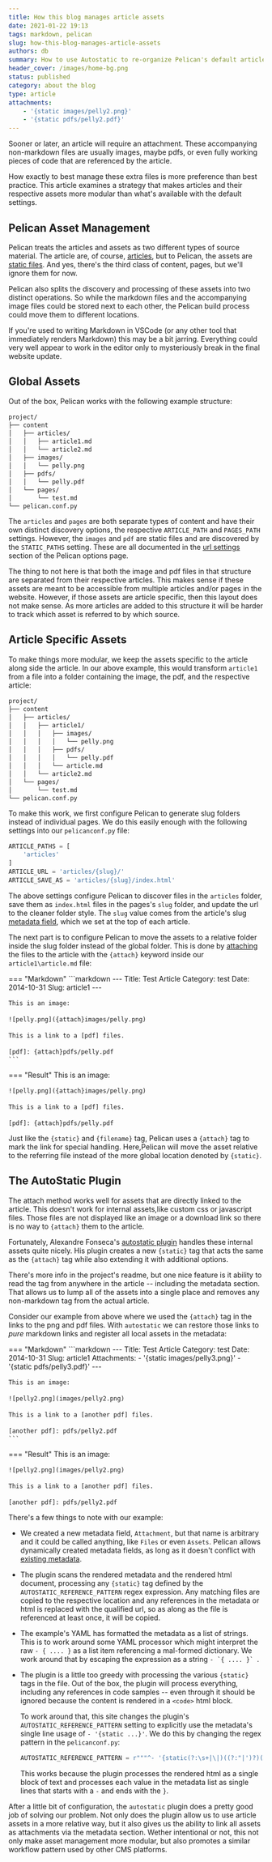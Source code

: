 ```yaml
---
title: How this blog manages article assets
date: 2021-01-22 19:13
tags: markdown, pelican
slug: how-this-blog-manages-article-assets
authors: db
summary: How to use Autostatic to re-organize Pelican's default article structure to be more article specific.
header_cover: /images/home-bg.png
status: published
category: about the blog
type: article
attachments:
    - '{static images/pelly2.png}'
    - '{static pdfs/pelly2.pdf}'
---
```

<!--
spell-checker:ignore autostatic alexandre fonseca's pelly pdfs pelicanconf staticattach
-->
Sooner or later, an article will require an attachment.  These accompanying non-markdown files are usually images, maybe pdfs, or even fully working pieces of code that are referenced by the article.

How exactly to best manage these extra files is more preference than best practice. This article examines a strategy that makes articles and their respective assets more modular than what's available with the default settings.

## Pelican Asset Management

Pelican treats the articles and assets as two different types of source material.  The article are, of course, [articles], but to Pelican, the assets are [static files].  And yes, there's the third class of content, pages, but we'll ignore them for now.

Pelican also splits the discovery and processing of these assets into two distinct operations.  So while the markdown files and the accompanying image files could be stored next to each other, the Pelican build process could move them to different locations.

If you're used to writing Markdown in VSCode (or any other tool that immediately renders Markdown) this may be a bit jarring. Everything could very well appear to work in the editor only to mysteriously break in the final website update.

## Global Assets

Out of the box, Pelican works with the following example structure:

```console
project/
├── content
│   ├── articles/
│   │   ├── article1.md
│   │   └── article2.md
│   ├── images/
│   │   └── pelly.png
│   ├── pdfs/
│   │   └── pelly.pdf
│   └── pages/
│       └── test.md
└── pelican.conf.py
```

The `articles` and `pages` are both separate types of content and have their own distinct discovery options, the respective `ARTICLE_PATH` and `PAGES_PATH` settings.  However, the `images` and `pdf` are static files and are discovered by the `STATIC_PATHS` setting.  These are all documented in the [url settings] section of the Pelican options page.

The thing to not here is that both the image and pdf files in that structure are separated from their respective articles.  This makes sense if these assets are meant to be accessible from multiple articles and/or pages in the website.  However, if those assets are article specific, then this layout does not make sense.  As more articles are added to this structure it will be harder to track which asset is referred to by which source.

## Article Specific Assets

To make things more modular, we keep the assets specific to the article along side the article.  In our above example, this would transform `article1` from a file into a folder containing the image, the pdf, and the respective article:

```console
project/
├── content
│   ├── articles/
│   │   ├── article1/
│   │   │   ├── images/
│   │   │   │   └── pelly.png
│   │   │   ├── pdfs/
│   │   │   │   └── pelly.pdf
│   │   │   └── article.md
│   │   └── article2.md
│   └── pages/
│       └── test.md
└── pelican.conf.py
```

To make this work, we first configure Pelican to generate slug folders instead of individual pages.  We do this easily enough with the following settings into our `pelicanconf.py` file:

```python
ARTICLE_PATHS = [
    'articles'
]
ARTICLE_URL = 'articles/{slug}/'
ARTICLE_SAVE_AS = 'articles/{slug}/index.html'
```

The above settings configure Pelican to discover files in the `articles` folder, save them as `index.html` files in the pages's `slug` folder, and update the url to the cleaner folder style.  The `slug` value comes from the article's slug [metadata field], which we set at the top of each article.

The next part is to configure Pelican to move the assets to a relative folder inside the slug folder instead of the global folder.  This is done by [attaching] the files to the article with the `{attach}` keyword inside our `article1\article.md` file:

=== "Markdown"
    ```markdown
    ---
    Title: Test Article
    Category: test
    Date: 2014-10-31
    Slug: article1
    ---

    This is an image:

    ![pelly.png]({attach}images/pelly.png)

    This is a link to a [pdf] files.

    [pdf]: {attach}pdfs/pelly.pdf
    ```

=== "Result"
    This is an image:

    ![pelly.png]({attach}images/pelly.png)

    This is a link to a [pdf] files.

    [pdf]: {attach}pdfs/pelly.pdf

Just like the `{static}` and `{filename}` tag, Pelican uses a `{attach}` tag to mark the link for special handling.  Here,Pelican will move the asset relative to the referring file instead of the more global location denoted by `{static}`.

## The AutoStatic Plugin

The attach method works well for assets that are directly linked to the article.  This doesn't work for internal assets,like custom css or javascript files.  Those files are not displayed like an image or a download link so there is no way to `{attach}` them to the article.

Fortunately, Alexandre Fonseca's [autostatic plugin] handles these internal assets quite nicely.  His plugin creates a new `{static}` tag that acts the same as the `{attach}` tag while also extending it with additional options.

There's more info in the project's readme, but one nice feature is it ability to read the tag from anywhere in the article -- including the metadata section.  That allows us to lump all of the assets into a single place and removes any non-markdown tag from the actual article.

Consider our example from above where we used the `{attach}` tag in the links to the png and pdf files.  With `autostatic` we can restore those links to *pure* markdown links and register all local assets in the metadata:

=== "Markdown"
    ```markdown
    ---
    Title: Test Article
    Category: test
    Date: 2014-10-31
    Slug: article1
    Attachments:
        - '{static images/pelly3.png}'
        - '{static pdfs/pelly3.pdf}'
    ---

    This is an image:

    ![pelly2.png](images/pelly2.png)

    This is a link to a [another pdf] files.

    [another pdf]: pdfs/pelly2.pdf
    ```
=== "Result"
    This is an image:

    ![pelly2.png](images/pelly2.png)

    This is a link to a [another pdf] files.

    [another pdf]: pdfs/pelly2.pdf

There's a few things to note with our example:

- We created a new metadata field, `Attachment`, but that name is arbitrary and it could be called anything, like `Files` or even `Assets`.  Pelican allows dynamically created metadata fields, as long as it doesn't conflict with [existing metadata].

- The plugin scans the rendered metadata and the rendered html document, processing any `{static}` tag defined by the `AUTOSTATIC_REFERENCE_PATTERN` regex expression.  Any matching files are copied to the respective location and any references in the metadata or html is replaced with the qualified url, so as along as the file is referenced at least once, it will be copied.

- The example's YAML has formatted the metadata as a list of strings. This is to work around some YAML processor which might interpret the raw `- { .... }` as a list item referencing a mal-formed dictionary. We work around that by escaping the expression as a string ``- `{ .... }` ``.

- The plugin is a little too greedy with processing the various `{static}` tags in the file.  Out of the box, the plugin  will process everything, including any references in code samples -- even through it should be ignored because the content is rendered in a `<code>` html block.

    To work around that, this site changes the plugin's  `AUTOSTATIC_REFERENCE_PATTERN` setting to explicitly use the metadata's single line usage of `- '{static ...}'`.  We do this by changing the regex pattern in the `pelicanconf.py`:

    ```python
    AUTOSTATIC_REFERENCE_PATTERN = r"""^- '{static(?:\s+|\|)((?:"|')?)(?P<path>[^\1=]+?)\1(?:(?:\s+|\|)(?P<extra>.*))?\s*}'$"""
    ```

    This works because the plugin processes the rendered html as a single block of text and processes each value in the metadata list as single lines that starts with a `-` and ends with the `}`.

After a little bit of configuration, the `autostatic` plugin does a pretty good job of solving our problem.  Not only does the plugin allow us to use article assets in a more relative way, but it also gives us the ability to link all assets as attachments via the metadata section.  Wether intentional or not, this not only make asset management more modular, but also promotes a similar workflow pattern used by other CMS platforms.

[articles]: https://docs.getpelican.com/en/latest/content.html#articles-and-pages
[static files]: https://docs.getpelican.com/en/latest/content.html#static-content
[url settings]: https://docs.getpelican.com/en/latest/settings.html#url-settings
[metadata field]: https://docs.getpelican.com/en/latest/content.html#file-metadata
[attaching]: https://docs.getpelican.com/en/latest/content.html#attaching-static-files
[existing metadata]: https://docs.getpelican.com/en/stable/content.html#file-metadata
<!-- Disable MD053 below because the linter reports this as invalid -- but it's unclear how the is invalid. -->
<!-- markdownlint-disable-next-line MD053 -->
[autostatic plugin]: https://github.com/AlexJF/pelican-autostatic
